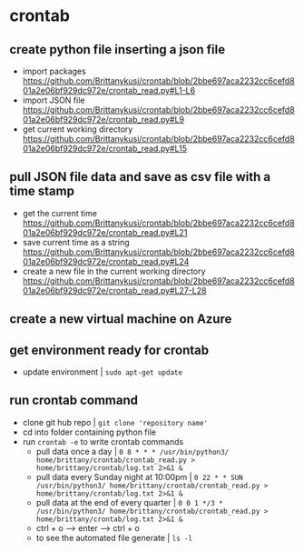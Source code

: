 # crontab
## create python file inserting a json file
- import packages https://github.com/Brittanykusi/crontab/blob/2bbe697aca2232cc6cefd801a2e06bf929dc972e/crontab_read.py#L1-L6
- import JSON file https://github.com/Brittanykusi/crontab/blob/2bbe697aca2232cc6cefd801a2e06bf929dc972e/crontab_read.py#L9
- get current working directory https://github.com/Brittanykusi/crontab/blob/2bbe697aca2232cc6cefd801a2e06bf929dc972e/crontab_read.py#L15
## pull JSON file data and save as csv file with a time stamp
- get the current time https://github.com/Brittanykusi/crontab/blob/2bbe697aca2232cc6cefd801a2e06bf929dc972e/crontab_read.py#L21
- save current time as a string https://github.com/Brittanykusi/crontab/blob/2bbe697aca2232cc6cefd801a2e06bf929dc972e/crontab_read.py#L24
- create a new file in the current working directory https://github.com/Brittanykusi/crontab/blob/2bbe697aca2232cc6cefd801a2e06bf929dc972e/crontab_read.py#L27-L28

## create a new virtual machine on Azure

## get environment ready for crontab
- update environment | ``` sudo apt-get update ```

## run crontab command
- clone git hub repo | ``` git clone 'repository name' ```
- cd into folder containing python file
- run ``` crontab -e ``` to write crontab commands
  - pull data once a day | ``` 0 8 * * * /usr/bin/python3/ home/brittany/crontab/crontab_read.py > home/brittany/crontab/log.txt 2>&1 & ```
  - pull data every Sunday night at 10:00pm | ``` 0 22 * * SUN /usr/bin/python3/ home/brittany/crontab/crontab_read.py > home/brittany/crontab/log.txt 2>&1 & ```
  - pull data at the end of every quarter  | ``` 0 0 1 */3 * /usr/bin/python3/ home/brittany/crontab/crontab_read.py > home/brittany/crontab/log.txt 2>&1 & ```
  - ctrl + o --> enter --> ctrl + o
  - to see the automated file generate | ``` ls -l ```

